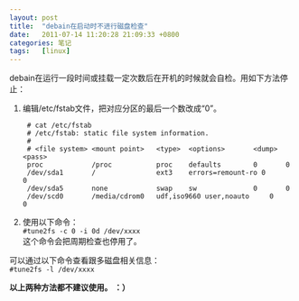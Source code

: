 ```yaml
---
layout: post
title:  "debain在启动时不进行磁盘检查"
date:   2011-07-14 11:20:28 21:09:33 +0800
categories: 笔记
tags:   [linux]
---
```

debain在运行一段时间或挂载一定次数后在开机的时候就会自检。用如下方法停止：

1. 编辑/etc/fstab文件，把对应分区的最后一个数改成“0”。

        # cat /etc/fstab
        # /etc/fstab: static file system information.
        #
        # <file system> <mount point>   <type>  <options>       <dump>  <pass>
        proc            /proc           proc    defaults        0       0
        /dev/sda1       /               ext3    errors=remount-ro 0       0
        /dev/sda5       none            swap    sw              0       0
        /dev/scd0       /media/cdrom0   udf,iso9660 user,noauto     0       0
        
2. 使用以下命令：          
`#tune2fs -c 0 -i 0d /dev/xxxx`                     
这个命令会把周期检查也停用了。

可以通过以下命令查看跟多磁盘相关信息：             
`#tune2fs -l /dev/xxxx`

**以上两种方法都不建议使用。  ：）**
